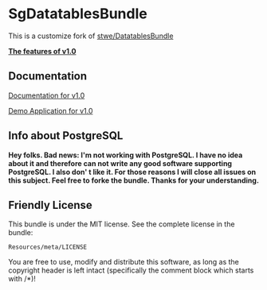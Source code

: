 # SgDatatablesBundle
This is a customize fork of [stwe/DatatablesBundle](https://github.com/stwe/DatatablesBundle)

**[The features of v1.0](https://github.com/stwe/DatatablesBundle/blob/master/FEATURES.md)**

## Documentation

[Documentation for v1.0](https://github.com/ronisaha/DatatablesBundle/blob/master/Resources/doc/index.md)

[Demo Application for v1.0](https://github.com/stwe/DtBundleDemo10)

## Info about PostgreSQL

**Hey folks. Bad news: I'm not working with PostgreSQL. I have no idea about it and therefore can not write any good software supporting PostgreSQL. 
I also don' t like it. For those reasons I will close all issues on this subject. Feel free to forke the bundle. Thanks for your understanding.**

## Friendly License

This bundle is under the MIT license. See the complete license in the bundle:

    Resources/meta/LICENSE

You are free to use, modify and distribute this software, as long as the copyright header is left intact (specifically the comment block which starts with /*)!
